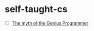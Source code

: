 # self-taught-cs

- [ ] [The myth of the Genius Programmer](https://www.youtube.com/watch?v=0SARbwvhupQ)